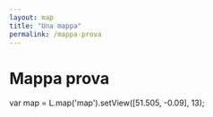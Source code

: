 ```yaml
---
layout: map
title: "Una mappa"
permalink: /mappa-prova
---
```


# Mappa prova

var map = L.map('map').setView([51.505, -0.09], 13);